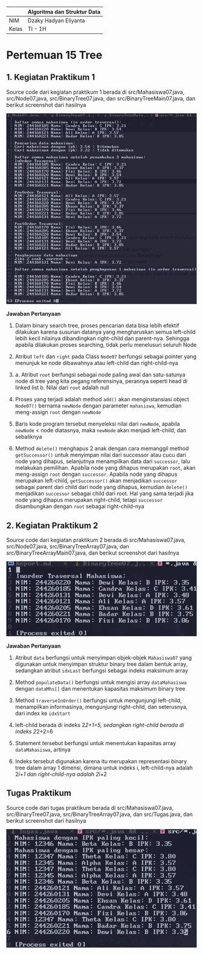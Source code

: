 | | Algoritma dan Struktur Data|
|--|--|
| NIM | Dzaky Hadyan Eliyanta |
| Kelas | TI - 1H |

# Pertemuan 15 Tree

## 1. Kegiatan Praktikum 1

Source code dari kegiatan praktikum 1 berada di src/Mahasiswa07.java, src/Node07.java, src/BinaryTree07.java, dan src/BinaryTreeMain07.java, dan berikut screenshot dari hasilnya

![Screenshot](img/praktikum1.png)

**Jawaban Pertanyaan**

1. Dalam binary search tree, proses pencarian data bisa lebih efektif dilakukan karena susunan datanya yang mengharuskan semua left-child lebih kecil nilainya dibandingkan right-child dan parent-nya. Sehingga apabila dilakukan proses searching, tidak perlu menelusuri seluruh Node

2. Atribut `left` dan `right` pada Class `Node07` berfungsi sebagai pointer yang menunjuk ke node dibawahnya atau left-child dan right-child-nya

3. a. Atribut `root` berfungsi sebagai node paling awal dan satu-satunya node di tree yang kita pegang referensinya, perannya seperti head di linked list
b. Nilai dari `root` adalah null

4. Proses yang terjadi adalah method `add()` akan menginstansiasi object `Node07()` bernama `newNode` dengan parameter `mahasiswa`, kemudian meng-assign `root` dengan `newNode`

5. Baris kode program tersebut menyeleksi nilai dari `newNode`, apabila `newNode` < node diatasnya, maka `newNode` akan menjadi left-child, dan sebaliknya

6. Method `delete()` menghapus 2 anak dengan cara memanggil method `getSuccessor()` untuk menyimpan nilai dari successor atau cucu dari node yang dihapus, selanjutnya menampilkan data dari `successor`, lalu melakukan pemilihan. Apabila node yang dihapus merupakan `root`, akan meng-assign `root` dengan `successor`. Apabila node yang dihapus merupakan left-child, `getSuccessor()` akan menjadikan `successor` sebagai parent dari child dari node yang dihapus, kemudian `delete()` menjadikan `successor` sebagai child dari root. Hal yang sama terjadi jika node yang dihapus merupakan right-child, tetapi `successor` disambungkan dengan `root` sebagai right-child-nya

## 2. Kegiatan Praktikum 2

Source code dari kegiatan praktikum 2 berada di src/Mahasiswa07.java, src/Node07.java, src/BinaryTreeArray07.java, dan src/BinaryTreeArrayMain07.java, dan berikut screenshot dari hasilnya

![Screenshot](img/praktikum2.png)

**Jawaban Pertanyaan**

1. Atribut `data` berfungsi untuk menyimpan objek-objek `Mahasiswa07` yang digunakan untuk menyimpan struktur binary tree dalam bentuk array, sedangkan atribut `idxLast` berfungsi sebagai indeks maksimum array

2. Method `populateData()` berfungsi untuk mengisi array `dataMahasiswa` dengan `dataMhs[]` dan menentukan kapasitas maksimum binary tree

3. Method `traverseInOrder()` berfungsi untuk mengunjungi left-child, menampilkan informasinya, mengunjungi right-child, dan seterusnya, dari index ke `idxStart`

4. left-child berada di indeks 2*2+1=5, sedangkan right-child berada di indeks 2*2+2=6

5. Statement tersebut berfungsi untuk menentukan kapasitas array `dataMahasiswa`, artinya 

6. Indeks tersebut digunakan karena itu merupakan representasi binary tree dalam array 1 dimensi, dimana untuk indeks i, left-child-nya adalah 2*i+1 dan right-child-nya adalah 2*i+2

## Tugas Praktikum

Source code dari tugas praktikum berada di src/Mahasiswa07.java, src/BinaryTree07.java, src/BinaryTreeArray07.java, dan src/Tugas.java, dan berikut screenshot dari hasilnya

![Screenshot](img/Tugas.png)
